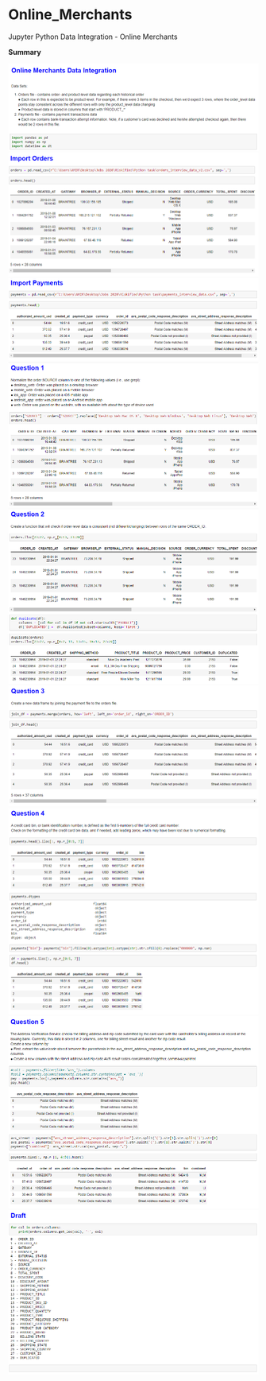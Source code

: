 # Online_Merchants
Jupyter Python Data Integration - Online Merchants

**Summary** 

![](https://github.com/amirnavon/Online_Merchants/blob/main/images/summary00.PNG)  
![](https://github.com/amirnavon/Online_Merchants/blob/main/images/summary01.PNG)
![](https://github.com/amirnavon/Online_Merchants/blob/main/images/summary02.PNG)
![](https://github.com/amirnavon/Online_Merchants/blob/main/images/summary03.PNG)
![](https://github.com/amirnavon/Online_Merchants/blob/main/images/summary04.PNG)
![](https://github.com/amirnavon/Online_Merchants/blob/main/images/summary05.PNG)
![](https://github.com/amirnavon/Online_Merchants/blob/main/images/summary06.PNG)
![](https://github.com/amirnavon/Online_Merchants/blob/main/images/summary07.PNG)
![](https://github.com/amirnavon/Online_Merchants/blob/main/images/summary08.PNG)
